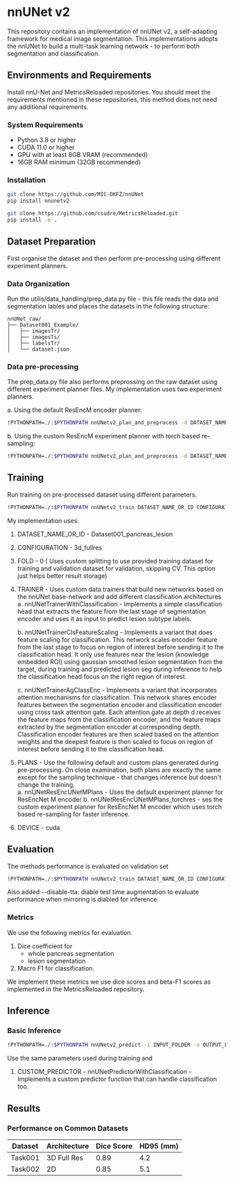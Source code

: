 # nnUNet v2

This repository contains an implementation of nnUNet v2, a self-adapting framework for medical image segmentation. This implementations adopts the nnUNet to build a multi-task learning network - to perform both segmentation and classification. 

## Environments and Requirements

Install nnU-Net and MetricsReloaded repositories. You should meet the requirements mentioned in these repositories, this method does not need any additional requirements. 

### System Requirements
- Python 3.8 or higher
- CUDA 11.0 or higher
- GPU with at least 8GB VRAM (recommended)
- 16GB RAM minimum (32GB recommended)

### Installation
```bash
git clone https://github.com/MIC-DKFZ/nnUNet
pip install nnunetv2

git clone https://github.com/csudre/MetricsReloaded.git
pip install -e .
```

## Dataset Preparation
First organise the dataset and then perform pre-processing using different experiment planners.  

### Data Organization
Run the utilis/data_handling/prep_data.py file - this file reads the data and segmentation lables and places the datasets in the following structure:
```
nnUNet_raw/
├── Dataset001_Example/
│   ├── imagesTr/
│   ├── imagesTs/
│   ├── labelsTr/
│   └── dataset.json
```
### Data pre-processing
The prep_data.py file also performs preprossing on the raw dataset using different experiment planner files. My implementation uses two experiment planners. 

a. Using the default ResEncM encoder planner: 
```bash
!PYTHONPATH=./:$PYTHONPATH nnUNetv2_plan_and_preprocess -d DATASET_NAME_OR_ID -np 4 -pl nnUNetPlannerResEncM --verify_dataset_integrity
```

b. Using the custom ResEncM experiment planner with torch based re-sampling: 
```bash
!PYTHONPATH=./:$PYTHONPATH nnUNetv2_plan_and_preprocess -d DATASET_NAME_OR_ID -np 4 -pl nnUNetPlannerResEncM_torchres --verify_dataset_integrity -gpu_memory_target 16 
```

## Training
Run training on pre-processed dataset using different parameters. 

```bash
!PYTHONPATH=./:$PYTHONPATH nnUNetv2_train DATASET_NAME_OR_ID CONFIGURATION FOLD -tr TRAINER -p PLANS -device DEVICE
```

My implementation uses:
1. DATASET_NAME_OR_ID - Dataset001_pancreas_lesion
2. CONFIGURATION - 3d_fullres
3. FOLD - 0 ( Uses custom splitting to use provided training dataset for training and validation dataset for validation, skipping CV. This option just helps better result storage)
4. TRAINER - Uses custom data trainers that build new networks based on the nnUNet base-network and add different classification architectures  
    a. nnUNetTrainerWithClassification - Implements a simple classification head that extracts the feature from the last stage of segmentation encoder and uses it as input to predict lesion subtype labels. 

    b. nnUNetTrainerClsFeatureScaling - Implements a variant that does feature scaling for classification. This network scales encoder feature from the last stage to focus on region of interest before sending it to the classification head. It only use features near the lesion (knowledge embedded ROI) using gaussian smoothed lesion segmentation from the target, during training and predicted lesion seg during inference to help the classification head focus on the right region of interest.  

    c. nnUNetTrainerAgClassEnc - Implements a variant that incorporates attention mechanisms for classification. This network shares encoder features between the segmentation encoder and classification encoder using cross task attention gate. Each attention gate at depth d receives the feature maps from the classification encoder, and the feature maps extracted by the segmentation encoder at corresponding depth. Classification encoder features are then scaled based on the attention weights and the deepest feature is then scaled to focus on region of interest before sending it to the classification head.  

5. PLANS -  Use the following default and custom plans generated during pre-processing. On close examination, both plans are exactly the same except for the sampling technique - that changes inference but doesn't change the training.  
    a. nnUNetResEncUNetMPlans - Uses the default experiment planner for ResEncNet M encoder 
    b. nnUNetResEncUNetMPlans_torchres - ses the custom experiment planner for ResEncNet M encoder which uses torch based re-sampling for faster inference. 
6. DEVICE - cuda 


## Evaluation

The methods performance is evaluated on validation set   

```bash
!PYTHONPATH=./:$PYTHONPATH nnUNetv2_train DATASET_NAME_OR_ID CONFIGURATION FOLD -tr TRAINER -p PLANS -device DEVICE --val
```
Also added --disable-tta: diable test time augmentation to evaluate performance when mirroring is diabled for inference.  

### Metrics
We use the following metrics for evaluation. 

1. Dice coefficient for 
    - whole pancreas segmentation 
    - lesion segmentation
2. Macro F1 for classification. 

We implement these metrics we use dice scores and beta-F1 scores as implemented in the MetricsReloaded repository.   

## Inference

### Basic Inference
```bash
!PYTHONPATH=./:$PYTHONPATH nnUNetv2_predict -i INPUT_FOLDER -o OUTPUT_FOLDER -d DATASET_NAME_OR_ID -f FOLD -c CONFIGURATION -tr CUSTOM_TRAINER -f FOLD -p PLANS --predictor CUSTOM_PREDICTOR
```
Use the same parameters used during training and 

1. CUSTOM_PREDICTOR - nnUNetPredictorWithClassification - Implements a custom predictor function that can handle classification too.  

## Results

### Performance on Common Datasets
| Dataset | Architecture | Dice Score | HD95 (mm) |
|---------|-------------|------------|-----------|
| Task001 | 3D Full Res | 0.89 | 4.2 |
| Task002 | 2D | 0.85 | 5.1 |
